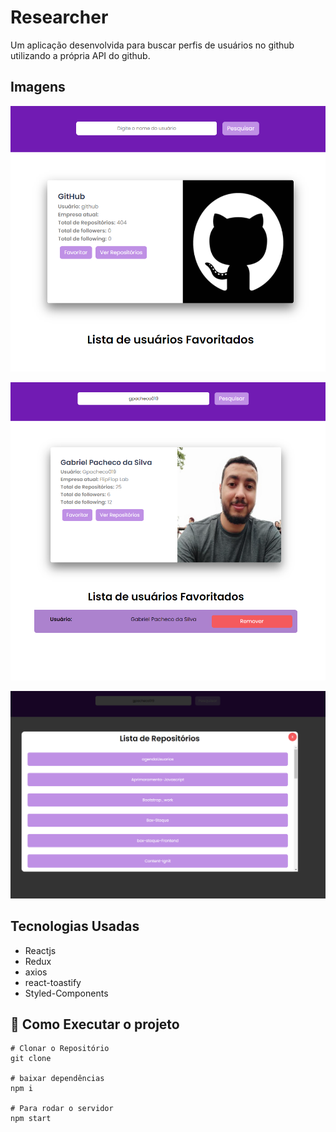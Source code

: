 
# Researcher

Um aplicação desenvolvida para buscar perfis de usuários no github utilizando 
a própria API do github.


## Imagens

![pesquisa](https://github.com/Gpacheco019/Researcher/blob/master/pesquisa.png)

![Lista de Favoritos](https://github.com/Gpacheco019/Researcher/blob/master/lista_favoritos.png)

![repositorios](https://github.com/Gpacheco019/Researcher/blob/master/repositorios.png)

## Tecnologias Usadas

- Reactjs
- Redux
- axios
- react-toastify
- Styled-Components

## 🚧 Como Executar o projeto
```
# Clonar o Repositório
git clone 

# baixar dependências 
npm i

# Para rodar o servidor
npm start

```